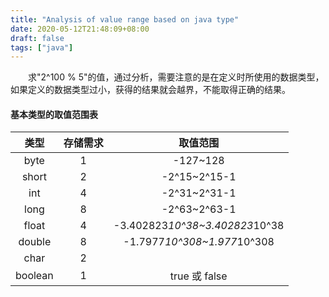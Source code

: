 ```yaml
---
title: "Analysis of value range based on java type"
date: 2020-05-12T21:48:09+08:00
draft: false
tags: ["java"]
---
```

&emsp;&emsp;求"2^100 %
5"的值，通过分析，需要注意的是在定义时所使用的数据类型，如果定义的数据类型过小，获得的结果就会越界，不能取得正确的结果。   

#### 基本类型的取值范围表

|   类型   |  存储需求  |    取值范围    |
|   :-:    |    :-:     |      :-:       |
|   byte   |     1      |    -127~128    |
|   short  |     2      |   -2^15~2^15-1 |
|   int    |     4      |   -2^31~2^31-1 |
|  long    |     8      |   -2^63~2^63-1 |
|  float   |     4      | -3.402823*10^38~3.402823*10^38|
| double   |     8      | -1.7977*10^308~1.977*10^308   |
|  char    |     2      |                |
| boolean  |     1      |  true 或 false |
